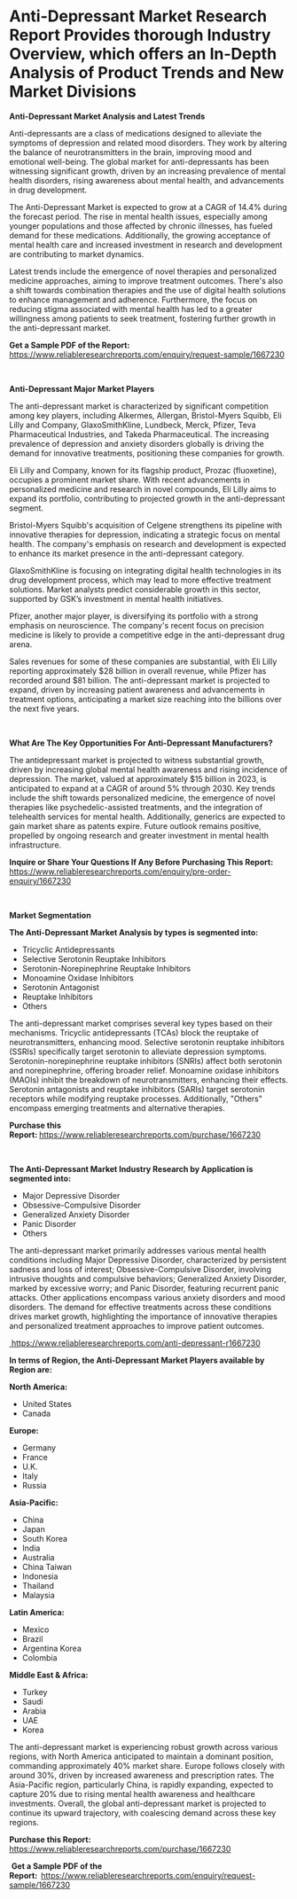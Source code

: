 <p><h1>Anti-Depressant Market Research Report Provides thorough Industry Overview, which offers an In-Depth Analysis of Product Trends and New Market Divisions</h1></p><p><strong>Anti-Depressant Market Analysis and Latest Trends</strong></p>
<p><p>Anti-depressants are a class of medications designed to alleviate the symptoms of depression and related mood disorders. They work by altering the balance of neurotransmitters in the brain, improving mood and emotional well-being. The global market for anti-depressants has been witnessing significant growth, driven by an increasing prevalence of mental health disorders, rising awareness about mental health, and advancements in drug development.</p><p>The Anti-Depressant Market is expected to grow at a CAGR of 14.4% during the forecast period. The rise in mental health issues, especially among younger populations and those affected by chronic illnesses, has fueled demand for these medications. Additionally, the growing acceptance of mental health care and increased investment in research and development are contributing to market dynamics.</p><p>Latest trends include the emergence of novel therapies and personalized medicine approaches, aiming to improve treatment outcomes. There's also a shift towards combination therapies and the use of digital health solutions to enhance management and adherence. Furthermore, the focus on reducing stigma associated with mental health has led to a greater willingness among patients to seek treatment, fostering further growth in the anti-depressant market.</p></p>
<p><strong>Get a Sample PDF of the Report:&nbsp;</strong> <a href="https://www.reliableresearchreports.com/enquiry/request-sample/1667230?utm_campaign=114&utm_medium=2&utm_source=Github&utm_content=ia&utm_term=19042025&utm_id=anti-depressant">https://www.reliableresearchreports.com/enquiry/request-sample/1667230</a></p>
<p>&nbsp;</p>
<p><strong>Anti-Depressant Major Market Players</strong></p>
<p><p>The anti-depressant market is characterized by significant competition among key players, including Alkermes, Allergan, Bristol-Myers Squibb, Eli Lilly and Company, GlaxoSmithKline, Lundbeck, Merck, Pfizer, Teva Pharmaceutical Industries, and Takeda Pharmaceutical. The increasing prevalence of depression and anxiety disorders globally is driving the demand for innovative treatments, positioning these companies for growth.</p><p>Eli Lilly and Company, known for its flagship product, Prozac (fluoxetine), occupies a prominent market share. With recent advancements in personalized medicine and research in novel compounds, Eli Lilly aims to expand its portfolio, contributing to projected growth in the anti-depressant segment.</p><p>Bristol-Myers Squibb's acquisition of Celgene strengthens its pipeline with innovative therapies for depression, indicating a strategic focus on mental health. The company's emphasis on research and development is expected to enhance its market presence in the anti-depressant category.</p><p>GlaxoSmithKline is focusing on integrating digital health technologies in its drug development process, which may lead to more effective treatment solutions. Market analysts predict considerable growth in this sector, supported by GSK’s investment in mental health initiatives.</p><p>Pfizer, another major player, is diversifying its portfolio with a strong emphasis on neuroscience. The company's recent focus on precision medicine is likely to provide a competitive edge in the anti-depressant drug arena.</p><p>Sales revenues for some of these companies are substantial, with Eli Lilly reporting approximately $28 billion in overall revenue, while Pfizer has recorded around $81 billion. The anti-depressant market is projected to expand, driven by increasing patient awareness and advancements in treatment options, anticipating a market size reaching into the billions over the next five years.</p></p>
<p>&nbsp;</p>
<p><strong>What Are The Key Opportunities For Anti-Depressant Manufacturers?</strong></p>
<p><p>The antidepressant market is projected to witness substantial growth, driven by increasing global mental health awareness and rising incidence of depression. The market, valued at approximately $15 billion in 2023, is anticipated to expand at a CAGR of around 5% through 2030. Key trends include the shift towards personalized medicine, the emergence of novel therapies like psychedelic-assisted treatments, and the integration of telehealth services for mental health. Additionally, generics are expected to gain market share as patents expire. Future outlook remains positive, propelled by ongoing research and greater investment in mental health infrastructure.</p></p>
<p><strong>Inquire or Share Your Questions If Any Before Purchasing This Report:</strong> <a href="https://www.reliableresearchreports.com/enquiry/pre-order-enquiry/1667230?utm_campaign=114&utm_medium=2&utm_source=Github&utm_content=ia&utm_term=19042025&utm_id=anti-depressant">https://www.reliableresearchreports.com/enquiry/pre-order-enquiry/1667230</a></p>
<p>&nbsp;</p>
<p><strong>Market Segmentation</strong></p>
<p><strong>The Anti-Depressant Market Analysis by types is segmented into:</strong></p>
<p><ul><li>Tricyclic Antidepressants</li><li>Selective Serotonin Reuptake Inhibitors</li><li>Serotonin-Norepinephrine Reuptake Inhibitors</li><li>Monoamine Oxidase Inhibitors</li><li>Serotonin Antagonist</li><li>Reuptake Inhibitors</li><li>Others</li></ul></p>
<p><p>The anti-depressant market comprises several key types based on their mechanisms. Tricyclic antidepressants (TCAs) block the reuptake of neurotransmitters, enhancing mood. Selective serotonin reuptake inhibitors (SSRIs) specifically target serotonin to alleviate depression symptoms. Serotonin-norepinephrine reuptake inhibitors (SNRIs) affect both serotonin and norepinephrine, offering broader relief. Monoamine oxidase inhibitors (MAOIs) inhibit the breakdown of neurotransmitters, enhancing their effects. Serotonin antagonists and reuptake inhibitors (SARIs) target serotonin receptors while modifying reuptake processes. Additionally, "Others" encompass emerging treatments and alternative therapies.</p></p>
<p><strong>Purchase this Report:&nbsp;</strong><a href="https://www.reliableresearchreports.com/purchase/1667230?utm_campaign=114&utm_medium=2&utm_source=Github&utm_content=ia&utm_term=19042025&utm_id=anti-depressant">https://www.reliableresearchreports.com/purchase/1667230</a></p>
<p>&nbsp;</p>
<p><strong>The Anti-Depressant Market Industry Research by Application is segmented into:</strong></p>
<p><ul><li>Major Depressive Disorder</li><li>Obsessive-Compulsive Disorder</li><li>Generalized Anxiety Disorder</li><li>Panic Disorder</li><li>Others</li></ul></p>
<p><p>The anti-depressant market primarily addresses various mental health conditions including Major Depressive Disorder, characterized by persistent sadness and loss of interest; Obsessive-Compulsive Disorder, involving intrusive thoughts and compulsive behaviors; Generalized Anxiety Disorder, marked by excessive worry; and Panic Disorder, featuring recurrent panic attacks. Other applications encompass various anxiety disorders and mood disorders. The demand for effective treatments across these conditions drives market growth, highlighting the importance of innovative therapies and personalized treatment approaches to improve patient outcomes.</p></p>
<p><a href="https://www.reliableresearchreports.com/anti-depressant-r1667230?utm_campaign=114&utm_medium=2&utm_source=Github&utm_content=ia&utm_term=19042025&utm_id=anti-depressant">&nbsp;https://www.reliableresearchreports.com/anti-depressant-r1667230</a></p>
<p><strong>In terms of Region, the Anti-Depressant Market Players available by Region are:</strong></p>
<p>
    <p> <strong> North America: </strong>
        <ul>
            <li>United States</li>
            <li>Canada</li>
        </ul>
        </p> 
    <p> <strong> Europe: </strong>
        <ul>
            <li>Germany</li>
            <li>France</li>
            <li>U.K.</li>
            <li>Italy</li>
            <li>Russia</li>
        </ul>
        </p> 
    <p> <strong> Asia-Pacific: </strong>
        <ul>
            <li>China</li>
            <li>Japan</li>
            <li>South Korea</li>
            <li>India</li>
            <li>Australia</li>
            <li>China Taiwan</li>
            <li>Indonesia</li>
            <li>Thailand</li>
            <li>Malaysia</li>
        </ul>
        </p> 
    <p> <strong> Latin America: </strong>
        <ul>
            <li>Mexico</li>
            <li>Brazil</li>
            <li>Argentina Korea</li>
            <li>Colombia</li>
        </ul>
        </p> 
    <p> <strong> Middle East & Africa: </strong>
        <ul>
            <li>Turkey</li>
            <li>Saudi</li>
            <li>Arabia</li>
            <li>UAE</li>
            <li>Korea</li>
        </ul>
    </p>
    </p>
<p><p>The anti-depressant market is experiencing robust growth across various regions, with North America anticipated to maintain a dominant position, commanding approximately 40% market share. Europe follows closely with around 30%, driven by increased awareness and prescription rates. The Asia-Pacific region, particularly China, is rapidly expanding, expected to capture 20% due to rising mental health awareness and healthcare investments. Overall, the global anti-depressant market is projected to continue its upward trajectory, with coalescing demand across these key regions.</p></p>
<p><strong>Purchase this Report: </strong><a href="https://www.reliableresearchreports.com/purchase/1667230?utm_campaign=114&utm_medium=2&utm_source=Github&utm_content=ia&utm_term=19042025&utm_id=anti-depressant">https://www.reliableresearchreports.com/purchase/1667230</a></p>
<p>&nbsp;<strong>Get a Sample PDF of the Report:&nbsp;&nbsp;</strong><a href="https://www.reliableresearchreports.com/enquiry/request-sample/1667230?utm_campaign=114&utm_medium=2&utm_source=Github&utm_content=ia&utm_term=19042025&utm_id=anti-depressant">https://www.reliableresearchreports.com/enquiry/request-sample/1667230</a></p>
<p><strong></strong></p>
<p><p></p><p></p><p></p></p>